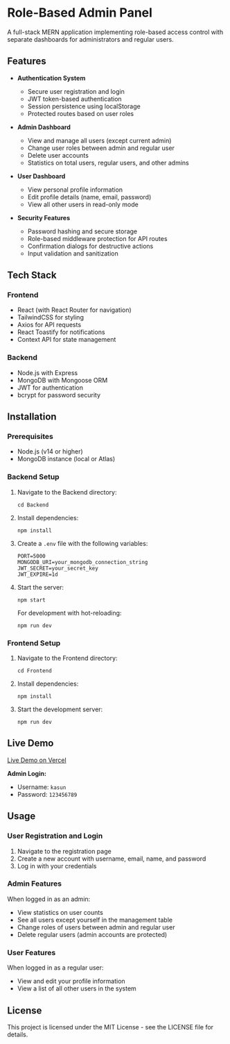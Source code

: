 # Role-Based Admin Panel

A full-stack MERN application implementing role-based access control with separate dashboards for administrators and regular users.

## Features

- **Authentication System**

  - Secure user registration and login
  - JWT token-based authentication
  - Session persistence using localStorage
  - Protected routes based on user roles

- **Admin Dashboard**

  - View and manage all users (except current admin)
  - Change user roles between admin and regular user
  - Delete user accounts
  - Statistics on total users, regular users, and other admins

- **User Dashboard**

  - View personal profile information
  - Edit profile details (name, email, password)
  - View all other users in read-only mode

- **Security Features**
  - Password hashing and secure storage
  - Role-based middleware protection for API routes
  - Confirmation dialogs for destructive actions
  - Input validation and sanitization

## Tech Stack

### Frontend

- React (with React Router for navigation)
- TailwindCSS for styling
- Axios for API requests
- React Toastify for notifications
- Context API for state management

### Backend

- Node.js with Express
- MongoDB with Mongoose ORM
- JWT for authentication
- bcrypt for password security

## Installation

### Prerequisites

- Node.js (v14 or higher)
- MongoDB instance (local or Atlas)

### Backend Setup

1. Navigate to the Backend directory:

   ```
   cd Backend
   ```

2. Install dependencies:

   ```
   npm install
   ```

3. Create a `.env` file with the following variables:

   ```
   PORT=5000
   MONGODB_URI=your_mongodb_connection_string
   JWT_SECRET=your_secret_key
   JWT_EXPIRE=1d
   ```

4. Start the server:
   ```
   npm start
   ```
   For development with hot-reloading:
   ```
   npm run dev
   ```

### Frontend Setup

1. Navigate to the Frontend directory:

   ```
   cd Frontend
   ```

2. Install dependencies:

   ```
   npm install
   ```

3. Start the development server:

   ```
   npm run dev
   ```



## Live Demo

[Live Demo on Vercel](https://role-based-admin-panel-delta.vercel.app/)

**Admin Login:**

- Username: `kasun`
- Password: `123456789`

## Usage

### User Registration and Login

1. Navigate to the registration page
2. Create a new account with username, email, name, and password
3. Log in with your credentials

### Admin Features

When logged in as an admin:

- View statistics on user counts
- See all users except yourself in the management table
- Change roles of users between admin and regular user
- Delete regular users (admin accounts are protected)

### User Features

When logged in as a regular user:

- View and edit your profile information
- View a list of all other users in the system

## License

This project is licensed under the MIT License - see the LICENSE file for details.
